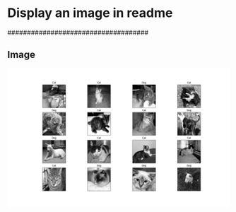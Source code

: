# Display an image in readme
####################################

**Image**
-----------------------------------------
![Image not found](/images/my_image.png)